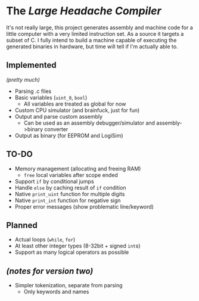 # The _Large Headache Compiler_

It's not really large, this project generates assembly and machine code for a little computer with a very limited instruction set. As a source it targets a subset of C.
I fully intend to build a machine capable of executing the generated binaries in hardware, but time will tell if I'm actually able to.

## Implemented

_(pretty much)_

- Parsing .c files
- Basic variables (`uint_8`, `bool`)
  - All variables are treated as global for now
- Custom CPU simulator (and brainfuck, just for fun)
- Output and parse custom assembly
  - Can be used as an assembly debugger/simulator and assembly->binary converter
- Output as binary (for EEPROM and LogiSim)

## TO-DO

- Memory management (allocating and freeing RAM)
  - `free` local variables after scope ended
- Support `if` by conditional jumps
- Handle `else` by caching result of `if` condition
- Native `print_uint` function for multiple digits
- Native `print_int` function for negative sign
- Proper error messages (show problematic line/keyword)

## Planned

- Actual loops (`while`, `for`)
- At least other integer types (8-32bit + signed `int`s)
- Support as many logical operators as possible

## _(notes for version two)_

- Simpler tokenization, separate from parsing
  - Only keywords and names

